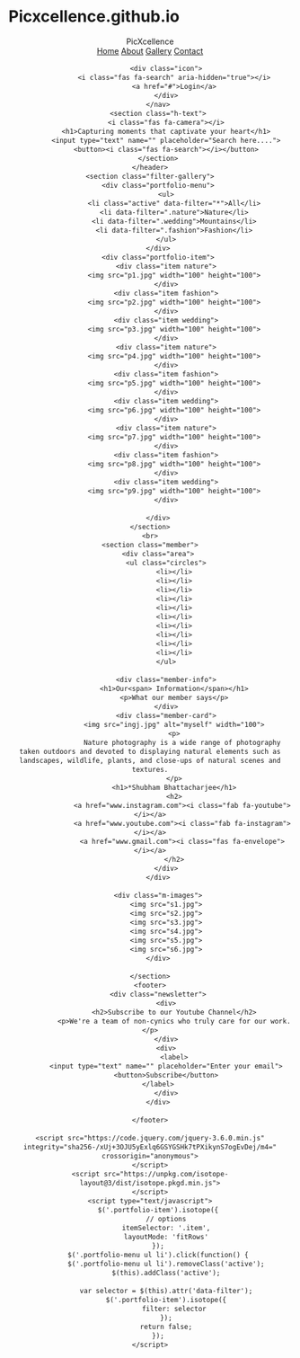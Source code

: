 # Picxcellence.github.io
<!DOCTYPE html>
<html lang="en">

<head>
    <meta charset="UTF-8">
    <meta http-equiv="X-UA-Compatible" content="IE=edge">
    <meta name="viewport" content="width=device-width, initial-scale=1.0">
    <title>Document</title>
    <link rel="stylesheet" href="https://use.fontawesome.com/releases/v5.8.1/css/all.css" integrity="sha384-50oBUHEmvpQ+1lW4y57PTFmhCaXp0ML5d60M1M7uH2+nqUivzIebhndOJK28anvf" crossorigin="anonymous">
    <link rel="stylesheet" type="text/css" href="sty.css">
    <link rel="stylesheet" type="text/css" href="./css/font-awesome.min.css">
    <link rel="stylesheet" href="https://cdn.jsdelivr.net/npm/@fortawesome/fontawesome-free@6.1.1/css/fontawesome.min.css" integrity="sha384-zIaWifL2YFF1qaDiAo0JFgsmasocJ/rqu7LKYH8CoBEXqGbb9eO+Xi3s6fQhgFWM" crossorigin="anonymous">
</head>

<body>
    <header>
        <nav>
            <div class="logo">
                Pic<span>X</span>cellence
            </div>
            <div class="menu">
                <a href="home">Home</a>
                <a href="about">About</a>
                <a href="gallery">Gallery</a>
                <a href="contact">Contact</a>
            </div>

            <div class="icon">
                <i class="fas fa-search" aria-hidden="true"></i>
                <a href="#">Login</a>
            </div>
        </nav>
        <section class="h-text">
            <i class="fas fa-camera"></i>
            <h1>Capturing moments that captivate your heart</h1>
            <input type="text" name="" placeholder="Search here....">
            <button><i class="fas fa-search"></i></button>
        </section>
    </header>
    <section class="filter-gallery">
        <div class="portfolio-menu">
            <ul>
                <li class="active" data-filter="*">All</li>
                <li data-filter=".nature">Nature</li>
                <li data-filter=".wedding">Mountains</li>
                <li data-filter=".fashion">Fashion</li>
            </ul>
        </div>
        <div class="portfolio-item">
            <div class="item nature">
                <img src="p1.jpg" width="100" height="100">
            </div>
            <div class="item fashion">
                <img src="p2.jpg" width="100" height="100">
            </div>
            <div class="item wedding">
                <img src="p3.jpg" width="100" height="100">
            </div>
            <div class="item nature">
                <img src="p4.jpg" width="100" height="100">
            </div>
            <div class="item fashion">
                <img src="p5.jpg" width="100" height="100">
            </div>
            <div class="item wedding">
                <img src="p6.jpg" width="100" height="100">
            </div>
            <div class="item nature">
                <img src="p7.jpg" width="100" height="100">
            </div>
            <div class="item fashion">
                <img src="p8.jpg" width="100" height="100">
            </div>
            <div class="item wedding">
                <img src="p9.jpg" width="100" height="100">
            </div>

        </div>
    </section>
    <br>
    <section class="member">
        <div class="area">
            <ul class="circles">
                <li></li>
                <li></li>
                <li></li>
                <li></li>
                <li></li>
                <li></li>
                <li></li>
                <li></li>
                <li></li>
                <li></li>
            </ul>

            <div class="member-info">
                <h1>Our<span> Information</span></h1>
                <p>What our member says</p>
            </div>
            <div class="member-card">
                <img src="ingj.jpg" alt="myself" width="100">
                <p>
                    Nature photography is a wide range of photography taken outdoors and devoted to displaying natural elements such as landscapes, wildlife, plants, and close-ups of natural scenes and textures.
                </p>
                <h1>*Shubham Bhattacharjee</h1>
                <h2>
                    <a href="www.instagram.com"><i class="fab fa-youtube"></i></a>
                    <a href="www.youtube.com"><i class="fab fa-instagram"></i></a>
                    <a href="www.gmail.com"><i class="fas fa-envelope"></i></a>
                </h2>
            </div>
        </div>

        <div class="m-images">
            <img src="s1.jpg">
            <img src="s2.jpg">
            <img src="s3.jpg">
            <img src="s4.jpg">
            <img src="s5.jpg">
            <img src="s6.jpg">
        </div>

    </section>
    <footer>
        <div class="newsletter">
            <div>
                <h2>Subscribe to our Youtube Channel</h2>
                <p>We're a team of non-cynics who truly care for our work.</p>
            </div>
            <div>
                <label>
            <input type="text" name="" placeholder="Enter your email">
            <button>Subscribe</button>
        </label>
            </div>
        </div>

    </footer>

    <script src="https://code.jquery.com/jquery-3.6.0.min.js" integrity="sha256-/xUj+3OJU5yExlq6GSYGSHk7tPXikynS7ogEvDej/m4=" crossorigin="anonymous">
    </script>
    <script src="https://unpkg.com/isotope-layout@3/dist/isotope.pkgd.min.js">
    </script>
    <script type="text/javascript">
        $('.portfolio-item').isotope({
            // options
            itemSelector: '.item',
            layoutMode: 'fitRows'
        });
        $('.portfolio-menu ul li').click(function() {
            $('.portfolio-menu ul li').removeClass('active');
            $(this).addClass('active');

            var selector = $(this).attr('data-filter');
            $('.portfolio-item').isotope({
                filter: selector
            });
            return false;
        });
    </script>



</body>

</html>
